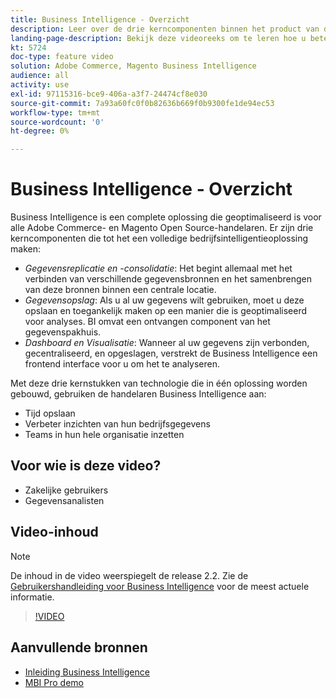 ```yaml
---
title: Business Intelligence - Overzicht
description: Leer over de drie kerncomponenten binnen het product van de Business Intelligence die een volledige bedrijfsintelligentieoplossing verstrekken.
landing-page-description: Bekijk deze videoreeks om te leren hoe u betere bedrijfsinzichten en resultaten door gegevenssamenvoeging, analyse, en visualisatie kunt drijven.
kt: 5724
doc-type: feature video
solution: Adobe Commerce, Magento Business Intelligence
audience: all
activity: use
exl-id: 97115316-bce9-406a-a3f7-24474cf8e030
source-git-commit: 7a93a60fc0f0b82636b669f0b9300fe1de94ec53
workflow-type: tm+mt
source-wordcount: '0'
ht-degree: 0%

---
```


# Business Intelligence - Overzicht

Business Intelligence is een complete oplossing die geoptimaliseerd is voor alle Adobe Commerce- en Magento Open Source-handelaren. Er zijn drie kerncomponenten die tot het een volledige bedrijfsintelligentieoplossing maken:

- _Gegevensreplicatie en -consolidatie_: Het begint allemaal met het verbinden van verschillende gegevensbronnen en het samenbrengen van deze bronnen binnen een centrale locatie.
- _Gegevensopslag_: Als u al uw gegevens wilt gebruiken, moet u deze opslaan en toegankelijk maken op een manier die is geoptimaliseerd voor analyses. BI omvat een ontvangen component van het gegevenspakhuis.
- _Dashboard en Visualisatie_: Wanneer al uw gegevens zijn verbonden, gecentraliseerd, en opgeslagen, verstrekt de Business Intelligence een frontend interface voor u om het te analyseren.

Met deze drie kernstukken van technologie die in één oplossing worden gebouwd, gebruiken de handelaren Business Intelligence aan:

- Tijd opslaan
- Verbeter inzichten van hun bedrijfsgegevens
- Teams in hun hele organisatie inzetten

## Voor wie is deze video?

- Zakelijke gebruikers
- Gegevensanalisten

## Video-inhoud

>[!NOTE]
>
>De inhoud in de video weerspiegelt de release 2.2. Zie de [Gebruikershandleiding voor Business Intelligence](https://docs.magento.com/mbi/) voor de meest actuele informatie.

>[!VIDEO](https://video.tv.adobe.com/v/35979?quality=12&learn=on)

## Aanvullende bronnen

- [Inleiding Business Intelligence](https://docs.magento.com/mbi/getting-started/getting-started.html)
- [MBI Pro demo](https://support.magento.com/hc/en-us/articles/360016729571)
